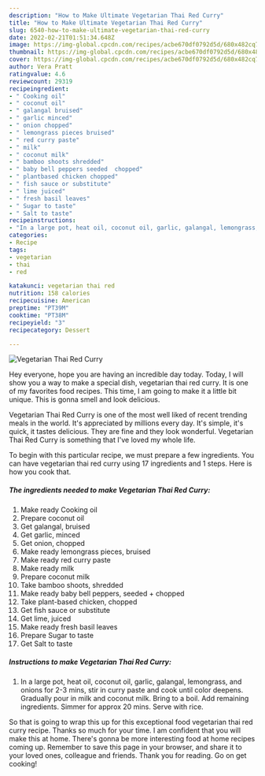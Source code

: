 ```yaml
---
description: "How to Make Ultimate Vegetarian Thai Red Curry"
title: "How to Make Ultimate Vegetarian Thai Red Curry"
slug: 6540-how-to-make-ultimate-vegetarian-thai-red-curry
date: 2022-02-21T01:51:34.648Z
image: https://img-global.cpcdn.com/recipes/acbe670df0792d5d/680x482cq70/vegetarian-thai-red-curry-recipe-main-photo.jpg
thumbnail: https://img-global.cpcdn.com/recipes/acbe670df0792d5d/680x482cq70/vegetarian-thai-red-curry-recipe-main-photo.jpg
cover: https://img-global.cpcdn.com/recipes/acbe670df0792d5d/680x482cq70/vegetarian-thai-red-curry-recipe-main-photo.jpg
author: Vera Pratt
ratingvalue: 4.6
reviewcount: 29319
recipeingredient:
- " Cooking oil"
- " coconut oil"
- " galangal bruised"
- " garlic minced"
- " onion chopped"
- " lemongrass pieces bruised"
- " red curry paste"
- " milk"
- " coconut milk"
- " bamboo shoots shredded"
- " baby bell peppers seeded  chopped"
- " plantbased chicken chopped"
- " fish sauce or substitute"
- " lime juiced"
- " fresh basil leaves"
- " Sugar to taste"
- " Salt to taste"
recipeinstructions:
- "In a large pot, heat oil, coconut oil, garlic, galangal, lemongrass, and onions for 2-3 mins, stir in curry paste and cook until color deepens. Gradually pour in milk and coconut milk. Bring to a boil. Add remaining ingredients. Simmer for approx 20 mins. Serve with rice."
categories:
- Recipe
tags:
- vegetarian
- thai
- red

katakunci: vegetarian thai red 
nutrition: 158 calories
recipecuisine: American
preptime: "PT39M"
cooktime: "PT38M"
recipeyield: "3"
recipecategory: Dessert

---
```



![Vegetarian Thai Red Curry](https://img-global.cpcdn.com/recipes/acbe670df0792d5d/680x482cq70/vegetarian-thai-red-curry-recipe-main-photo.jpg)

Hey everyone, hope you are having an incredible day today. Today, I will show you a way to make a special dish, vegetarian thai red curry. It is one of my favorites food recipes. This time, I am going to make it a little bit unique. This is gonna smell and look delicious.

Vegetarian Thai Red Curry is one of the most well liked of recent trending meals in the world. It's appreciated by millions every day. It's simple, it's quick, it tastes delicious. They are fine and they look wonderful. Vegetarian Thai Red Curry is something that I've loved my whole life.




To begin with this particular recipe, we must prepare a few ingredients. You can have vegetarian thai red curry using 17 ingredients and 1 steps. Here is how you cook that.

<!--inarticleads1-->

##### The ingredients needed to make Vegetarian Thai Red Curry:

1. Make ready  Cooking oil
1. Prepare  coconut oil
1. Get  galangal, bruised
1. Get  garlic, minced
1. Get  onion, chopped
1. Make ready  lemongrass pieces, bruised
1. Make ready  red curry paste
1. Make ready  milk
1. Prepare  coconut milk
1. Take  bamboo shoots, shredded
1. Make ready  baby bell peppers, seeded + chopped
1. Take  plant-based chicken, chopped
1. Get  fish sauce or substitute
1. Get  lime, juiced
1. Make ready  fresh basil leaves
1. Prepare  Sugar to taste
1. Get  Salt to taste




<!--inarticleads2-->

##### Instructions to make Vegetarian Thai Red Curry:

1. In a large pot, heat oil, coconut oil, garlic, galangal, lemongrass, and onions for 2-3 mins, stir in curry paste and cook until color deepens. Gradually pour in milk and coconut milk. Bring to a boil. Add remaining ingredients. Simmer for approx 20 mins. Serve with rice.




So that is going to wrap this up for this exceptional food vegetarian thai red curry recipe. Thanks so much for your time. I am confident that you will make this at home. There's gonna be more interesting food at home recipes coming up. Remember to save this page in your browser, and share it to your loved ones, colleague and friends. Thank you for reading. Go on get cooking!
